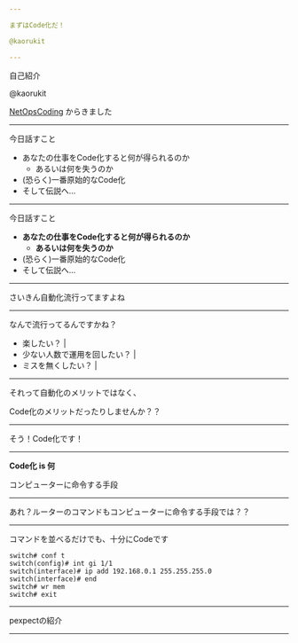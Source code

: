 ```yaml
---

まずはCode化だ！

@kaorukit

---
```


自己紹介

@kaorukit

[NetOpsCoding](https://github.com/netops-coding/netops-tips/wiki)
からきました

---

今日話すこと

- あなたの仕事をCode化すると何が得られるのか
  - あるいは何を失うのか
- (恐らく)一番原始的なCode化
- そして伝説へ...

---

今日話すこと

- **あなたの仕事をCode化すると何が得られるのか**
  - **あるいは何を失うのか**
- (恐らく)一番原始的なCode化
- そして伝説へ...

---

さいきん自動化流行ってますよね

---

なんで流行ってるんですかね？

- 楽したい？ |
- 少ない人数で運用を回したい？ |
- ミスを無くしたい？ |

---

それって自動化のメリットではなく、

Code化のメリットだったりしませんか？？

---

そう！Code化です！

---

**Code化 is 何**

コンピューターに命令する手段

---

あれ？ルーターのコマンドもコンピューターに命令する手段では？？

---

コマンドを並べるだけでも、十分にCodeです

```
switch# conf t
switch(config)# int gi 1/1
switch(interface)# ip add 192.168.0.1 255.255.255.0
switch(interface)# end
switch# wr mem
switch# exit
```

---

pexpectの紹介

---